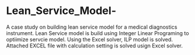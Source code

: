 # Lean_Service_Model-
A case study on building lean service model for a medical diagnostics instrument.
Lean Service model is build using Integer Linear Programing to optiimize servcie model.
Using the Excel solver, ILP model is solved.
Attached EXCEL file with calculation setting is solved usign Excel solver.
